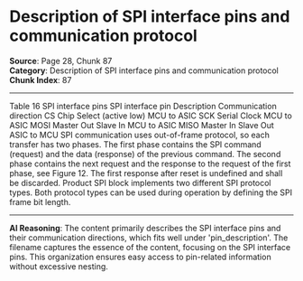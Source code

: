 # Description of SPI interface pins and communication protocol

**Source**: Page 28, Chunk 87  
**Category**: Description of SPI interface pins and communication protocol  
**Chunk Index**: 87

---

Table 16 SPI interface pins
SPI interface pin Description Communication direction
CS Chip Select (active low) MCU to ASIC
SCK Serial Clock MCU to ASIC
MOSI Master Out Slave In MCU to ASIC
MISO Master In Slave Out ASIC to MCU
SPI communication uses out-of-frame protocol, so each transfer has two phases. The first phase
contains the SPI command (request) and the data (response) of the previous command. The second
phase contains the next request and the response to the request of the first phase, see Figure 12. The
first response after reset is undefined and shall be discarded.
Product SPI block implements two different SPI protocol types. Both protocol types can be used during
operation by defining the SPI frame bit length.

---

**AI Reasoning**: The content primarily describes the SPI interface pins and their communication directions, which fits well under 'pin_description'. The filename captures the essence of the content, focusing on the SPI interface pins. This organization ensures easy access to pin-related information without excessive nesting.
